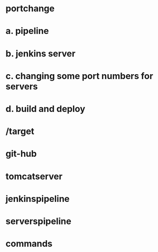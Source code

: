 # portchange
# a. pipeline
# b. jenkins server
# c. changing some port numbers for servers
# d. build and deploy
# /target
# git-hub
# tomcatserver
# jenkinspipeline
# serverspipeline
# commands